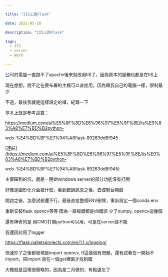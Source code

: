 ```yaml
---

title: "IIS上跑Flask"

date: 2021-05-10

description: "IIS上跑Flask"

tags:
  - IIS
  - server
  - Work

---
```


公司的電腦一直跑不了apache後來就改用IIS了，因為原本的服務也都是在IIS上

現在想想，說不定在要布署的主機可以直接用，因為跟我自己的電腦一樣，限制最少

不過，最後我就是這樣設定的囉，紀錄一下

基本上就是參考這篇：

https://medium.com/ai%E5%8F%8D%E6%96%97%E5%9F%8E/iis%E9%83%A8%E7%BD%B2python-

web-%E4%BD%BF%E7%94%A8flask-89263dd8f945

[連結](https://medium.com/ai%E5%8F%8D%E6%96%97%E5%9F%8E/iis%E9%83%A8%E7%BD%B2python-

web-%E4%BD%BF%E7%94%A8flask-89263dd8f945)

主要踩到的坑，就是一開始windows server的部分功能沒有打開

好像是圖形化介面或什麼，看到錯誤訊息之後，去控制台開啟

開啟之後，怎麼試都還不行，最後直接整個ENV刪除，重新設定一個conda env

重新安裝flask opencv等等 因為一直報錯都是dll錯誤 少了numpy, opencv這幾個

還有神奇的是 用CMD打開python可以用，可是在server就不能

我還因此用了logger

https://flask.palletsprojects.com/en/1.1.x/logging/

快速抄了之後都發現是import opencv, tf這幾個有問題，還有試著在一開始不import，把import 放在一個get裡面才找到錯

大概就是這樣很簡略的，因為是二月做的，有點遺忘了

